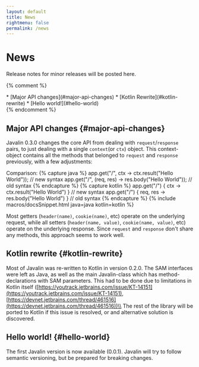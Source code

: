 ```yaml
---
layout: default
title: News
rightmenu: false
permalink: /news
---
```


<h1 class="no-margin-top">News</h1>

Release notes for minor releases will be posted here.

{% comment %}
<div id="spy-nav" class="right-menu" markdown="1">
* [Major API changes](#major-api-changes)
* [Kotlin Rewrite](#kotlin-rewrite)
* [Hello world!](#hello-world)
</div>
{% endcomment %}

## Major API changes {#major-api-changes}
Javalin 0.3.0 changes the core API from dealing with `request`/`response` pairs, to just dealing with
a single `context`(or `ctx`) object. This context-object contains all the methods that belonged
to `request` and `response` previously, with a few adjustments:

Comparison:
{% capture java %}
app.get("/", ctx -> ctx.result("Hello World")); // new syntax
app.get("/", (req, res) -> res.body("Hello World")); // old syntax
{% endcapture %}
{% capture kotlin %}
app.get("/") { ctx -> ctx.result("Hello World") } // new syntax
app.get("/") { req, res -> res.body("Hello World") } // old syntax
{% endcapture %}
{% include macros/docsSnippet.html java=java kotlin=kotlin %}

Most getters (`header(name)`, `cookie(name)`, etc) operate on the underlying request,
while all setters (`header(name, value)`, `cookie(name, value)`, etc) operate on the underlying response.
Since `request` and `response` don't share any methods, this approach seems to work well.

## Kotlin rewrite {#kotlin-rewrite}
Most of Javalin was re-written to Kotlin in version 0.2.0. The SAM interfaces were left
as Java, as well as the main Javalin-class which has method-declarations with SAM parameters.
This had to be done due to limitations in Kotlin itself ([https://youtrack.jetbrains.com/issue/KT-14151](https://youtrack.jetbrains.com/issue/KT-14151),
[https://devnet.jetbrains.com/thread/461516](https://devnet.jetbrains.com/thread/461516))\\
The rest of the library will be ported to Kotlin if this issue is resolved, or and alternative solution is discovered.


## Hello world! {#hello-world}
The first Javalin version is now available (0.0.1).
Javalin will try to follow semantic versioning, but be prepared for breaking changes.

